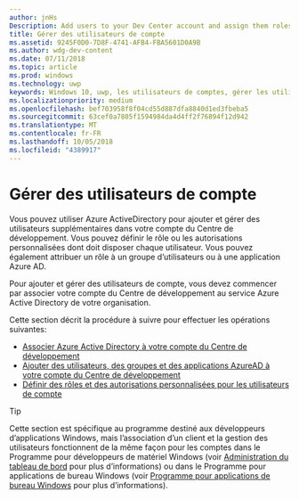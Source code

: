 ```yaml
---
author: jnHs
Description: Add users to your Dev Center account and assign them roles with specific permissions.
title: Gérer des utilisateurs de compte
ms.assetid: 9245F0D0-7D8F-4741-AFB4-FBA5601D0A9B
ms.author: wdg-dev-content
ms.date: 07/11/2018
ms.topic: article
ms.prod: windows
ms.technology: uwp
keywords: Windows 10, uwp, les utilisateurs de comptes, gérer les utilisateurs, azure ad, multiutilisateur, plusieurs utilisateurs
ms.localizationpriority: medium
ms.openlocfilehash: bef703958f8f04cd55d887dfa8840d1ed3fbeba5
ms.sourcegitcommit: 63cef0a7805f1594984da4d4ff2f76894f12d942
ms.translationtype: MT
ms.contentlocale: fr-FR
ms.lasthandoff: 10/05/2018
ms.locfileid: "4389917"
---
```

# <a name="manage-account-users"></a>Gérer des utilisateurs de compte

Vous pouvez utiliser Azure ActiveDirectory pour ajouter et gérer des utilisateurs supplémentaires dans votre compte du Centre de développement. Vous pouvez définir le rôle ou les autorisations personnalisées dont doit disposer chaque utilisateur. Vous pouvez également attribuer un rôle à un groupe d’utilisateurs ou à une application Azure AD.

Pour ajouter et gérer des utilisateurs de compte, vous devez commencer par associer votre compte du Centre de développement au service Azure Active Directory de votre organisation. 

Cette section décrit la procédure à suivre pour effectuer les opérations suivantes:

-   [Associer Azure Active Directory à votre compte du Centre de développement](associate-azure-ad-with-dev-center.md)
-   [Ajouter des utilisateurs, des groupes et des applications AzureAD à votre compte du Centre de développement](add-users-groups-and-azure-ad-applications.md)
-   [Définir des rôles et des autorisations personnalisées pour les utilisateurs de compte](set-custom-permissions-for-account-users.md)

> [!TIP]
> Cette section est spécifique au programme destiné aux développeurs d’applications Windows, mais l’association d’un client et la gestion des utilisateurs fonctionnent de la même façon pour les comptes dans le Programme pour développeurs de matériel Windows (voir [Administration du tableau de bord](https://docs.microsoft.com/windows-hardware/drivers/dashboard/dashboard-administration) pour plus d’informations) ou dans le Programme pour applications de bureau Windows (voir [Programme pour applications de bureau Windows](https://docs.microsoft.com/windows/desktop/appxpkg/windows-desktop-application-program#add-and-manage-account-users) pour plus d’informations).
